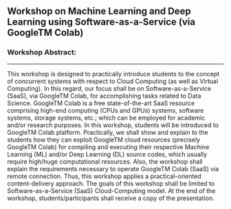 ## Workshop on Machine Learning and Deep Learning using Software-as-a-Service (via GoogleTM Colab)


### Workshop Abstract:
-----------------------
This workshop is designed to practically introduce students to the concept of concurrent systems with respect to Cloud Computing (as well as Virtual Computing). In this regard, our focus shall be on Software-as-a-Service (SaaS), via GoogleTM Colab, for accomplishing tasks related to Data Science. GoogleTM Colab is a free state-of-the-art SaaS resource comprising high-end computing (CPUs and GPUs) systems, software systems, storage systems, etc.; which can be employed for academic and/or research purposes. In this workshop, students will be introduced to GoogleTM Colab platform. Practically, we shall show and explain to the students how they can exploit GoogleTM cloud resources (precisely GoogleTM Colab) for compiling and executing their respective Machine Learning (ML) and/or Deep Learning (DL) source codes, which usually require high/huge computational resources. Also, the workshop shall explain the requirements necessary to operate GoogleTM Colab (SaaS) via remote connection. Thus, this workshop applies a practical-oriented content-delivery approach. The goals of this workshop shall be limited to Software-as-a-Service (SaaS) Cloud-Computing model. At the end of the workshop, students/participants shall receive a copy of the presentation.
